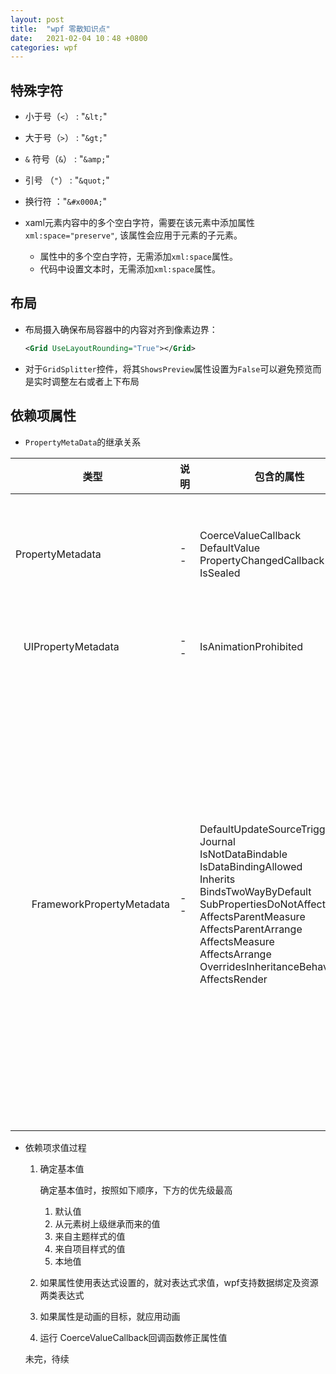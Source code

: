 ```yaml
---
layout: post
title:  "wpf 零散知识点"
date:   2021-02-04 10：48 +0800
categories: wpf
---
```


##  特殊字符
* 小于号（`<`）  : "`&lt;`"
* 大于号（`>`）  : "`&gt;`"
* `&` 符号（`&`）     : "`&amp;`"
* 引号 （`"`）     :   "`&quot;`"
* 换行符 ："`&#x000A;`"

* xaml元素内容中的多个空白字符，需要在该元素中添加属性`xml:space="preserve"`, 该属性会应用于元素的子元素。
    * 属性中的多个空白字符，无需添加`xml:space`属性。
    * 代码中设置文本时，无需添加`xml:space`属性。

## 布局
* 布局摄入确保布局容器中的内容对齐到像素边界：
  ``` xml
  <Grid UseLayoutRounding="True"></Grid>
  ```
* 对于`GridSplitter`控件，将其`ShowsPreview`属性设置为`False`可以避免预览而是实时调整左右或者上下布局

## 依赖项属性
* `PropertyMetaData`的继承关系

| 类型 | 说明 | 包含的属性 |  |
|----|----|----|----|
|PropertyMetadata|--|CoerceValueCallback<br>DefaultValue<br>PropertyChangedCallback<br>IsSealed|验证依赖项属性前尝试”纠正“属性值<br>默认值<br>属性改变回调<br>immutable|
|&#160;&#160;&#160;UIPropertyMetadata| -- | IsAnimationProhibited|是否能将依赖项属性应用于动画|
|&#160;&#160;&#160;&#160;&#160;&#160;FrameworkPropertyMetadata| -- |DefaultUpdateSourceTrigger<br>Journal<br>IsNotDataBindable<br>IsDataBindingAllowed<br>Inherits<br>BindsTwoWayByDefault<br>SubPropertiesDoNotAffectRender<br>AffectsParentMeasure<br>AffectsParentArrange<br>AffectsMeasure<br>AffectsArrange<br>OverridesInheritanceBehavior<br>AffectsRender|绑定更新默认值<br>Journal<br>保存到页面历史记录<br>只读，是否支持数据绑定<br>在元素树中向子节点继承<br>默认双向绑定<br>属性的属性发生变化时影响渲染<br>影响父元素计算大小<br>影响父元素布置<br>影响计算大小<br>影响布置<br>不清楚<br>影响渲染，须重新绘制|

* 依赖项求值过程
  1. 确定基本值

     确定基本值时，按照如下顺序，下方的优先级最高
      1. 默认值
      1. 从元素树上级继承而来的值
      1. 来自主题样式的值
      1. 来自项目样式的值
      1. 本地值
  1. 如果属性使用表达式设置的，就对表达式求值，wpf支持数据绑定及资源两类表达式
  1. 如果属性是动画的目标，就应用动画
  1. 运行 CoerceValueCallback回调函数修正属性值

  未完，待续